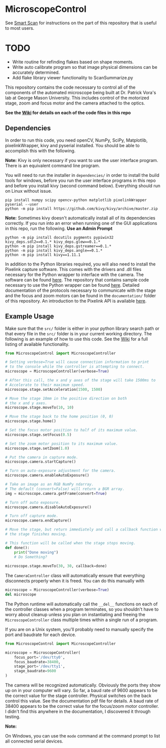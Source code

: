 # MicroscopeControl

See [Smart Scan](https://github.com/derangedhk417/MicroscopeControl/wiki/Using-Smart-Scan) for instructions on the part of this repository that is useful to most users.

# TODO

- Write routine for refinding flakes based on shape moments.
- Write auto calibrate program so that image physical dimensions can be accurately determined.
- Add flake library viewer functionality to ScanSummarize.py


This repository contains the code necessary to control all of the components of the automated microscope being built at Dr. Patrick Vora's lab at George Mason University. This includes control of the motorized stage, zoom and focus motor and the camera attached to the optics. 

**See the [Wiki](https://github.com/derangedhk417/MicroscopeControl/wiki) for details on each of the code files in this repo**

## Dependencies

In order to run this code, you need openCV, NumPy, SciPy, Matplotlib, pixelinkWrapper, kivy and pyserial installed. You should be able to accomplish this with the following.

**Note:** Kivy is only necessary if you want to use the user interface program. There is an equivalent command line program.

You will need to run the installer in `dependencies/` in order to install the build tools for windows, before you run the user interface programs in this repo and before you install kivy (second command below). Everything should run on Linux without issue.

```
pip install numpy scipy opencv-python matplotlib pixelinkWrapper pyserial --user
python -m pip install https://github.com/kivy/kivy/archive/master.zip
```
**Note:**
Sometimes kivy doesn't automatically install all of its dependencies correctly. If you run into an error when running one of the GUI applications in this repo, run the following. **Use an Admin Prompt**

```
python -m pip install docutils pygments pypiwin32 kivy_deps.sdl2==0.1.* kivy_deps.glew==0.1.*
python -m pip install kivy_deps.gstreamer==0.1.*
python -m pip install kivy_deps.angle==0.1.*
python -m pip install kivy==1.11.1
```

In addition to the Python libraries required, you will also need to install the Pixelink capture software. This comes with the drivers and .dll files necessary for the Python wrapper to interface with the camera. The software can be found [here](https://pixelink.com/products/software/pixelink-capture-software/pixelink-capture-software-download/). The repository that contains sample code necessary to use the Python wrapper can be found [here](https://github.com/pixelink-support/pixelinkPythonWrapper). Detailed documentation of the protocols necessary to communicate with the stage and the focus and zoom motors can be found in the `documentation/` folder of this repository. An introduction to the Pixelink API is available [here](https://support.pixelink.com/support/solutions/articles/3000044964-basic-principles).

## Example Usage

Make sure that the `src/` folder is either in your python library search path or that every file in the `src/` folder is in your current working directory. The following is an example of how to use this code. See the [Wiki](https://github.com/derangedhk417/MicroscopeControl/wiki) for a full listing of available functionality.

```Python
from MicroscopeControl import MicroscopeController

# Setting verbose=True will cause connection information to print
# to the console while the controller is attempting to connect.
microscope = MicroscopeController(verbose=True) 

# After this call, the x and y axes of the stage will take 1500ms to
# Accelerate to their maximum speed.
microscope.stage.setAcceleration(1500, 1500)

# Move the stage 10mm in the positive direction on both
# the x and y axes.
microscope.stage.moveTo(10, 10)

# Move the stage back to the home position (0, 0)
microscope.stage.home()

# Set the focus motor position to half of its maximum value.
microscope.stage.setFocus(0.5)

# Set the zoom motor position to its maximum value.
microscope.stage.setZoom(1.0)

# Put the camera in capture mode.
microscope.camera.startCapture()

# Turn on auto-exposure adjustment for the camera.
microscope.camera.enableAutoExposure()

# Take an image as an RGB NumPy ndarray.
# The default (convert=False) will return a BGR array.
img = microscope.camera.getFrame(convert=True)

# Turn off auto exposure.
microscope.camera.disableAutoExposure()

# Turn off capture mode.
microscope.camera.endCapture()

# Move the stage, but return immediately and call a callback function when
# the stage finishes moving.

# This function will be called when the stage stops moving.
def done():
    print("Done moving")
    # Do Something?
   
microscope.stage.moveTo(30, 30, callback=done)
```

The `CameraController` class will automatically ensure that everything disconnects properly when it is freed. You can do this manually with

```Python
microscope = MicroscopeController(verbose=True)
del microscope
```

The Python runtime will automatically call the `__del__` functions on each of the controller classes when a program terminates, so you shouldn't have to worry about cleanup unless you plan on instantiating and freeing the `MicroscopeController` class multiple times within a single run of a program.

If you are on a Unix system, you'll probably need to manually specify the port and baudrate for each device.

```Python
from MicroscopeControl import MicroscopeController

microscope = MicroscopeController(
    focus_port='/dev/tty0',
    focus_baudrate=38400,
    stage_port='/dev/tty1',
    stage_baudrate=9600
)
```

The camera will be recognized automatically. Obviously the ports they show up on in your computer will vary. So far, a baud rate of 9600 appears to be the correct value for the stage controller. Physical switches on the back control this value. See the documentation pdf file for details. A baud rate of 38400 appears to be the correct value for the focus/zoom motor controller. I didn't find this anywhere in the documentation, I discovered it through testing.

**Note:**

On Windows, you can use the `mode` command at the command prompt to list all connected serial devices.
